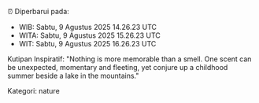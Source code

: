 ⏰ Diperbarui pada:
- WIB: Sabtu, 9 Agustus 2025 14.26.23 UTC
- WITA: Sabtu, 9 Agustus 2025 15.26.23 UTC
- WIT: Sabtu, 9 Agustus 2025 16.26.23 UTC

Kutipan Inspiratif:
"Nothing is more memorable than a smell. One scent can be unexpected, momentary and fleeting, yet conjure up a childhood summer beside a lake in the mountains."


Kategori: nature

